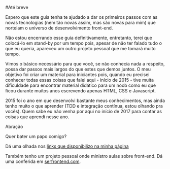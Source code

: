 #Até breve

Espero que este guia tenha te ajudado a dar os primeiros passos com as novas tecnologias (nem tão novas assim, mas são novas para mim) que norteiam o universo de desenvolvimento front-end.

Não estou encerrando esse guia definitivamente, entretanto, terei que colocá-lo em stand-by por um tempo pois, apesar de não ter falado tudo o que eu queria, apareceu um outro projeto pessoal que me tomará muito tempo. 

Vimos o básico necessário para que você, se não conhecia nada a respeito, possa dar passos mais largos do que estes que demos juntos. O meu objetivo foi criar um material para iniciantes pois, quando eu precisei conhecer todas essas coisas que falei aqui - início de 2015 - tive muita dificuldade para encontrar material didático para um noob como eu que ficou durante muitos anos escrevendo apenas HTML, CSS e Javascript.
 
2015 foi o ano em que desenvolvi bastante meus conhecimentos, mas ainda tenho muito o que aprender (TDD e integração contínua, estou olhando pra vocês). Quem sabe eu não venha por aqui no início de 2017 para contar as coisas  que aprendi nesse ano.

Abração

Quer bater um papo comigo?

Dá uma olhada nos [links que disponibilizo na minha página](http://danieltapias.com)

Também tenho um projeto pessoal onde ministro aulas sobre front-end. Dá uma conferida em [serfrontend.com](http://serfrontend.com).